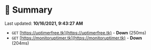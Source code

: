 # 📖 Summary
Last updated: **10/16/2021, 9:43:27 AM**

- `GET` [https://uptimerfree.tk](https://uptimerfree.tk) - **Down** (250ms)
- `GET` [https://monitoruptimer.tk](https://monitoruptimer.tk) - **Down** (204ms)
